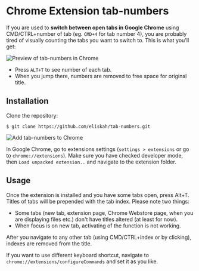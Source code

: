 # Chrome Extension tab-numbers

If you are used to **switch between open tabs in Google Chrome** using CMD/CTRL+number of tab (eg. `CMD+4` for tab number 4), you are probably tired of visually counting the tabs you want to switch to. This is what you'll get:

![Preview of tab-numbers in Chrome](https://github.com/eliskah/tab-numbers/blob/master/preview.png)

* Press `ALT+T` to see number of each tab.
* When you jump there, numbers are removed to free space for original title.

## Installation

Clone the repository:

    $ git clone https://github.com/eliskah/tab-numbers.git

![Add tab-numbers to Chrome](https://github.com/eliskah/tab-numbers/blob/master/enable.png)

In Google Chrome, go to extensions settings (`settings > extensions` or go to `chrome://extensions`). Make sure you have checked developer mode, then `Load unpacked extension..` and navigate to the extension folder.

## Usage

Once the extension is installed and you have some tabs open, press Alt+T. Titles of tabs will be prepended with the tab index. Please note two things:

* Some tabs (new tab, extension page, Chrome Webstore page, when you are displaying files etc.) don't have titles altered (at least for now).
* When focus is on new tab, activating of the function is not working.

After you navigate to any other tab (using CMD/CTRL+index or by clicking), indexes are removed from the title.

If you want to use different keyboard shortcut, navigate to `chrome://extensions/configureCommands` and set it as you like.
